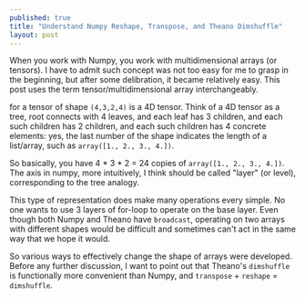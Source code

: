 ```yaml
---
published: true
title: "Understand Numpy Reshape, Transpose, and Theano Dimshuffle"
layout: post
---
```





When you work with Numpy, you work with multidimensional arrays (or tensors). I have to admit such concept was not too easy for me to grasp in the beginning, but after some delibration, it became relatively easy. This post uses the term  tensor/multidimensional array interchangeably.

for a tensor of shape `(4,3,2,4)` is a 4D tensor. Think of a 4D tensor as a tree, root connects with 4 leaves, and each leaf has 3 children, and each such children has 2 children, and each such children has 4 concrete elements: yes, the last number of the shape indicates the length of a list/array, such as `array([1., 2., 3., 4.])`.

So basically, you have 4 * 3 * 2 = 24 copies of `array([1., 2., 3., 4.])`. The axis in numpy, more intuitively, I think should be called "layer" (or level), corresponding to the tree analogy.

This type of representation does make many operations every simple. No one wants to use 3 layers of for-loop to operate on the base layer. Even though both Numpy and Theano have `broadcast`, operating on two arrays with different shapes would be difficult and sometimes can't act in the same way that we hope it would.

So various ways to effectively change the shape of arrays were developed. Before any further discussion, I want to point out that Theano's `dimshuffle` is functionally more convenient than Numpy, and `transpose` + `reshape` = `dimshuffle`.


